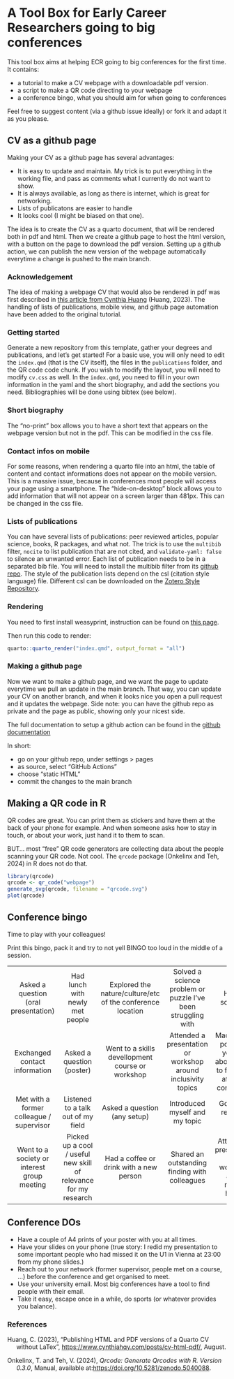 
# A Tool Box for Early Career Researchers going to big conferences

This tool box aims at helping ECR going to big conferences for the first
time. It contains:

- a tutorial to make a CV webpage with a downloadable pdf version.
- a script to make a QR code directing to your webpage
- a conference bingo, what you should aim for when going to conferences

Feel free to suggest content (via a github issue ideally) or fork it and
adapt it as you please.

## CV as a github page

Making your CV as a github page has several advantages:

- It is easy to update and maintain. My trick is to put everything in
  the working file, and pass as comments what I currently do not want to
  show.
- It is always available, as long as there is internet, which is great
  for networking.
- Lists of publicatons are easier to handle
- It looks cool (I might be biased on that one).

The idea is to create the CV as a quarto document, that will be rendered
both in pdf and html. Then we create a github page to host the html
version, with a button on the page to download the pdf version. Setting
up a github action, we can publish the new version of the webpage
automatically everytime a change is pushed to the main branch.

### Acknowledgement

The idea of making a webpage CV that would also be rendered in pdf was
first described in [this article from Cynthia
Huang](https://www.cynthiahqy.com/posts/cv-html-pdf/) (Huang, 2023). The
handling of lists of publications, mobile view, and github page
automation have been added to the original tutorial.

### Getting started

Generate a new repository from this template, gather your degrees and
publications, and let’s get started! For a basic use, you will only need
to edit the `index.qmd` (that is the CV itself), the files in the
`publications` folder, and the QR code code chunk. If you wish to modify
the layout, you will need to modify `cv.css` as well. In the
`index.qmd`, you need to fill in your own information in the yaml and
the short biography, and add the sections you need. Bibliographies will
be done using bibtex (see below).

### Short biography

The “no-print” box allows you to have a short text that appears on the
webpage version but not in the pdf. This can be modified in the css
file.

### Contact infos on mobile

For some reasons, when rendering a quarto file into an html, the table
of content and contact informations does not appear on the mobile
version. This is a massive issue, because in conferences most people
will access your page using a smartphone. The “hide-on-desktop” block
allows you to add information that will not appear on a screen larger
than 481px. This can be changed in the css file.

### Lists of publications

You can have several lists of publications: peer reviewed articles,
popular science, books, R packages, and what not. The trick is to use
the `multibib` filter, `nocite` to list publication that are not cited,
and `validate-yaml: false` to silence an unwanted error. Each list of
publication needs to be in a separated bib file. You will need to
install the multibib filter from its [github
repo](https://github.com/pandoc-ext/multibib#readme). The style of the
publication lists depend on the csl (citation style language) file.
Different csl can be downloaded on the [Zotero Style
Repository](https://www.zotero.org/styles).

### Rendering

You need to first install weasyprint, instruction can be found on [this
page](https://doc.courtbouillon.org/weasyprint/stable/first_steps.html#installation).

Then run this code to render:

``` r
quarto::quarto_render("index.qmd", output_format = "all")
```

### Making a github page

Now we want to make a github page, and we want the page to update
everytime we pull an update in the main branch. That way, you can update
your CV on another branch, and when it looks nice you open a pull
request and it updates the webpage. Side note: you can have the github
repo as private and the page as public, showing only your nicest side.

The full documentation to setup a github action can be found in the
[github
documentation](https://docs.github.com/en/pages/getting-started-with-github-pages/configuring-a-publishing-source-for-your-github-pages-site#publishing-with-a-custom-github-actions-workflow)

In short:

- go on your github repo, under settings \> pages
- as source, select “GitHub Actions”
- choose “static HTML”
- commit the changes to the main branch

## Making a QR code in R

QR codes are great. You can print them as stickers and have them at the
back of your phone for example. And when someone asks how to stay in
touch, or about your work, just hand it to them to scan.

BUT… most “free” QR code generators are collecting data about the people
scanning your QR code. Not cool. The `qrcode` package (Onkelinx and Teh,
2024) in R does not do that.

``` r
library(qrcode)
qrcode <- qr_code("webpage")
generate_svg(qrcode, filename = "qrcode.svg")
plot(qrcode)
```

## Conference bingo

Time to play with your colleagues!

Print this bingo, pack it and try to not yell BINGO too loud in the
middle of a session.

|                                             |                                                                  |                                                            |                                                               |                                                                                |
|:-------------------------------------------:|:----------------------------------------------------------------:|:----------------------------------------------------------:|:-------------------------------------------------------------:|:------------------------------------------------------------------------------:|
|    Asked a question (oral presentation)     |                 Had lunch with newly met people                  | Explored the nature/culture/etc of the conference location | Solved a science problem or puzzle I’ve been struggling with  |                                 Helped someone                                 |
|        Exchanged contact information        |                    Asked a question (poster)                     |      Went to a skills devellopment course or workshop      | Attended a presentation or workshop around inclusivity topics | Made action points for yourself about things to follow up after the conference |
|  Met with a former colleague / supervisor   |                Listened to a talk out of my field                |                Asked a question (any setup)                |                Introduced myself and my topic                 |                            Got a new research idea                             |
| Went to a society or interest group meeting | Picked up a cool / useful new skill of relevance for my research |          Had a coffee or drink with a new person           |         Shared an outstanding finding with colleagues         |            Attended a presentation or workshop about mental health             |

<!-- --------------------------------------------- ------------------------------------------------------------------- ------------------------------------------------------------- -------------------------------------------------------------------------------- 
      Asked a question (oral presentation)                       Had lunch with newly met people                    Explored the  nature/culture/etc of the conference location            Solved a science problem or puzzle I've been struggling with           
               Exchanged contacts                                   Asked a question (poster)                             Went to a skills devellopment course or workshop        Made action points for yourself about things to follow up after the conference  
            Got a new research idea                             Listened to a talk out of my field                                  Asked a question (any setup)                                          Introduced myself and my topic                          
  Went to a society or interest group meeting   Picked up a cool / useful new skill of relevance for my research              Had a coffee or drink with a new person                              Shared an outstanding finding with colleagues                  
 --------------------------------------------- ------------------------------------------------------------------- ------------------------------------------------------------- --------------------------------------------------------------------------------  -->

## Conference DOs

- Have a couple of A4 prints of your poster with you at all times.
- Have your slides on your phone (true story: I redid my presentation to
  some important people who had missed it on the U1 in Vienna at 23:00
  from my phone slides.)
- Reach out to your network (former supervisor, people met on a course,
  …) before the conference and get organised to meet.
- Use your university email. Most big conferences have a tool to find
  people with their email.
- Take it easy, escape once in a while, do sports (or whatever provides
  you balance).

<!-- ## Conference DON'Ts -->

### References

<div id="refs" class="references csl-bib-body hanging-indent"
entry-spacing="0" line-spacing="2">

<div id="ref-huang2023" class="csl-entry">

Huang, C. (2023), “Publishing HTML and PDF versions of a Quarto CV
without LaTex”, <https://www.cynthiahqy.com/posts/cv-html-pdf/>, August.

</div>

<div id="ref-onkelinxQrcodeGenerateQrcodes2024" class="csl-entry">

Onkelinx, T. and Teh, V. (2024), *Qrcode: Generate Qrcodes with R.
Version 0.3.0*, Manual, available
at:<https://doi.org/10.5281/zenodo.5040088>.

</div>

</div>
